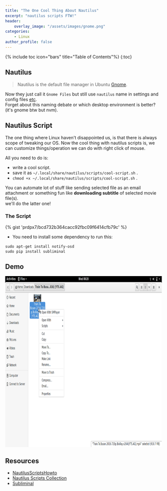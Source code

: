 ```yaml
---
title: "The One Cool Thing About Nautilus"
excerpt: "nautilus scripts FTW!"
header:
    overlay_image: "/assets/images/gnome.png"
categories:
    - Linux
author_profile: false
---
```

{% include toc icon="bars" title="Table of Contents"%}
{:toc}

## Nautilus
> Nautilus is the default file manager in Ubuntu [Gnome](https://help.ubuntu.com/community/DefaultFileManager).

Now they just call it `Gnome Files` but still use `nautilus` name in settings and config files [etc](https://wiki.archlinux.org/index.php/GNOME/Files).<br/>
Forget about this naming debate or which desktop environment is better?<br/>
(it's gnome btw but nvm).

## Nautilus Script
The one thing where Linux haven't disappointed us, is that there is always scope of tweaking our OS.
Now the cool thing with nautilus scripts is, we can customize things/operation we can do with right click of mouse.

All you need to do is:
* write a cool script.
* save it as `~/.local/share/nautilus/scripts/cool-script.sh` .
* `chmod +x ~/.local/share/nautilus/scripts/cool-script.sh` .

You can automate lot of stuff like sending selected file as an email attachment or 
something fun like **downloading subtitle** of selected movie file(s).<br/>
we'll do the latter one!

### The Script

{% gist 'prdpx7/bcd732b364cacc92fbc09f6414cfb79c' %}

* You need to install some dependency to run this:
```
sudo apt-get install notify-osd
sudo pip install subliminal
```

## Demo
<img src="/assets/images/nautilus-script.gif" alt="demo" height="550" width="700" />

## Resources
* [NautilusScriptsHowto](https://help.ubuntu.com/community/NautilusScriptsHowto)
* [Nautilus Scripts Collection](http://mundogeek.net/nautilus-scripts/)
* [Subliminal](https://github.com/Diaoul/subliminal)